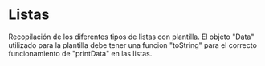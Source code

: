# Listas
Recopilación de los diferentes tipos de listas con plantilla.
El objeto "Data" utilizado para la plantilla debe tener una funcion "toString" para el correcto funcionamiento de "printData" en las listas.